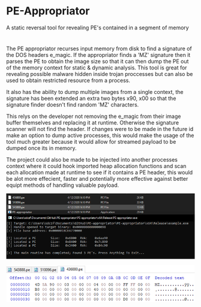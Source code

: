 # PE-Appropriator
A static reversal tool for revealing PE's contained in a segment of memory
#
The PE appropriator recurses input memory from disk to find a signature of the DOS headers e_magic. If the appropriator finds a 'MZ' signature then it parses the PE to obtain the image size so that it can then dump the PE out of the memory context for static & dynamic analysis. This tool is great for revealing possible malware hidden inside trojan proccesses but can also be used to obtain restricted resource from a process.

It also has the ability to dump multiple images from a single context, the signature has been extended an extra two bytes x90, x00 so that the signature finder doesn't find random 'MZ' characters.

This relys on the developer not removing the e_magic from their image buffer themselves and replacing it at runtime. Otherwise the signature scanner will not find the header. If changes were to be made in the future id make an option to dump active processes, this would make the usage of the tool much greater because it would allow for streamed payload to be dumped once its in memory.

The project could also be made to be injected into another processes context where it could hook imported heap allocation functions and scan each allocation made at runtime to see if it contains a PE header, this would be alot more effecient, faster and potentially more effective against better equipt methods of handling valuable payload.

![](https://github.com/j7cb1/PE-Appropriator/blob/main/readme/Usage.PNG)

![]( https://github.com/j7cb1/PE-Appropriator/blob/main/readme/MS-DOS%20header.PNG)
